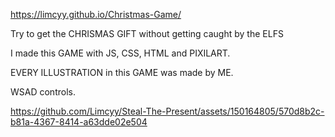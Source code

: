 https://limcyy.github.io/Christmas-Game/

Try to get the CHRISMAS GIFT without getting caught by the ELFS

I made this GAME with JS, CSS, HTML and PIXILART.

EVERY ILLUSTRATION in this GAME was made by ME.

WSAD controls.

https://github.com/Limcyy/Steal-The-Present/assets/150164805/570d8b2c-b81a-4367-8414-a63dde02e504




